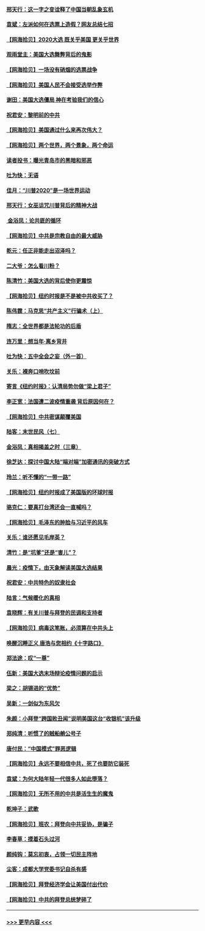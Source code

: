 #### [邢天行：这一字之变诠释了中国当朝乱象玄机](../pages/nsc993/n12533446.md?t=11082102) 
#### [袁斌：左派如何在选票上造假？网友总结七招](../pages/nsc993/n12533180.md?t=11082102) 
#### [【网海拾贝】2020大选 既关乎美国 更关乎世界](../pages/nsc993/n12533161.md?t=11082102) 
#### [观雨堂主：美国大选舞弊背后的鬼影](../pages/nsc993/n12533153.md?t=11082102) 
#### [【网海拾贝】一场没有硝烟的选票战争](../pages/nsc993/n12531883.md?t=11082102) 
#### [【网海拾贝】美国人民不会接受选举作弊](../pages/nsc993/n12528850.md?t=11082102) 
#### [谢田：美国大选僵局 神在考验我们的信心](../pages/nsc993/n12527932.md?t=11082102) 
#### [祝君安：黎明前的中共](../pages/nsc993/n12524071.md?t=11082102) 
#### [【网海拾贝】美国通过什么来再次伟大？](../pages/nsc993/n12523844.md?t=11082102) 
#### [【网海拾贝】两个世界，两个景象，两个命运](../pages/nsc993/n12521419.md?t=11082102) 
#### [读者投书：曝光青岛市的黑暗和邪恶](../pages/nsc993/n12520988.md?t=11082102) 
#### [吐为快：无语](../pages/nsc993/n12518588.md?t=11082102) 
#### [佳月：“川普2020”是一场世界运动](../pages/nsc993/n12518581.md?t=11082102) 
#### [邢天行：女巫诅咒川普背后的精神大战](../pages/nsc993/n12517257.md?t=11082102) 
#### [ 金浴凤：论共匪的循环](../pages/nsc993/n12517133.md?t=11082102) 
#### [【网海拾贝】中共是宗教自由的最大威胁](../pages/nsc993/n12516879.md?t=11082102) 
#### [乾元：任正非能走出沼泽吗？](../pages/nsc993/n12515831.md?t=11082102) 
#### [二大爷：怎么看川粉？](../pages/nsc993/n12515820.md?t=11082102) 
#### [陈清竹：美国大选的背后使你更震惊](../pages/nsc993/n12515589.md?t=11082102) 
#### [【网海拾贝】纽约时报是不是被中共收买了？](../pages/nsc993/n12515122.md?t=11082102) 
#### [陈伟霆：马克思“共产主义”行骗术（上）](../pages/nsc993/n12510217.md?t=11082102) 
#### [隋志：全世界都是法轮功的后盾](../pages/nsc993/n12510636.md?t=11082102) 
#### [连万里：想当年‧离乡背井](../pages/nsc993/n12510623.md?t=11082102) 
#### [吐为快：五中全会之妄（外一首）](../pages/nsc993/n12510470.md?t=11082102) 
#### [关乐：裸奔口哨吹坟前](../pages/nsc993/n12510403.md?t=11082102) 
#### [寄言《纽约时报》：认清局势勿做“梁上君子”](../pages/nsc993/n12510042.md?t=11082102) 
#### [李正宽：法国遭二波疫情重袭 背后原因何在？](../pages/nsc993/n12509971.md?t=11082102) 
#### [【网海拾贝】中共密谋颠覆美国](../pages/nsc993/n12509816.md?t=11082102) 
#### [陆客：末世民风（七）](../pages/nsc993/n12507822.md?t=11082102) 
#### [金浴凤：真相揭盖之时（三章）](../pages/nsc993/n12507804.md?t=11082102) 
#### [徐芝达：探讨中国大陆“端对端”加密通讯的突破方式](../pages/nsc993/n12507682.md?t=11082102) 
#### [玲兰：听不懂的“一带一路”](../pages/nsc993/n12507669.md?t=11082102) 
#### [【网海拾贝】纽约时报成了美国版的环球时报](../pages/nsc993/n12507053.md?t=11082102) 
#### [骆克仁：要真打台湾还会一直喊吗？](../pages/nsc993/n12506843.md?t=11082102) 
#### [【网海拾贝】毛泽东的肿脸与习近平的风车](../pages/nsc993/n12504537.md?t=11082102) 
#### [关乐：谁还愿见毛岸英？](../pages/nsc993/n12503866.md?t=11082102) 
#### [清竹：是“坑爹”还是“害儿”？](../pages/nsc993/n12503034.md?t=11082102) 
#### [晨光：疫情下，由天象解读美国大选结果](../pages/nsc993/n12502536.md?t=11082102) 
#### [祝君安：中共特色的奴隶社会](../pages/nsc993/n12501529.md?t=11082102) 
#### [陆言：气候暖化的真相](../pages/nsc993/n12501183.md?t=11082102) 
#### [袁晓辉：有关川普与拜登的民调和支持者](../pages/nsc993/n12500433.md?t=11082102) 
#### [【网海拾贝】病毒这笔账，必须算在中共头上](../pages/nsc993/n12500320.md?t=11082102) 
#### [唤醒沉睡正义 唐浩与您相约《十字路口》](../pages/nsc993/n12497980.md?t=11082102) 
#### [郑法途：叹“一尊”](../pages/nsc993/n12498837.md?t=11082102) 
#### [伍新：美国大选末场辩论疫情问题的启示](../pages/nsc993/n12498829.md?t=11082102) 
#### [梁之：胡锡进的“优势”](../pages/nsc993/n12498780.md?t=11082102) 
#### [吴新：一剑似为东风欠](../pages/nsc993/n12498772.md?t=11082102) 
#### [朱颜：小拜登“跨国败丑闻”说明美国这台“收银机”该升级](../pages/nsc993/n12498731.md?t=11082102) 
#### [郑纯清：听惯了的贼船艄公号子](../pages/nsc993/n12498721.md?t=11082102) 
#### [唐付民：“中国模式”罪恶逻辑](../pages/nsc993/n12498310.md?t=11082102) 
#### [【网海拾贝】永远不要相信中共，死了也要防它装死](../pages/nsc993/n12498162.md?t=11082102) 
#### [袁斌：为何大陆年轻一代很多人如此堕落？](../pages/nsc993/n12495696.md?t=11082102) 
#### [【网海拾贝】无所不用的中共是活生生的魔鬼](../pages/nsc993/n12495621.md?t=11082102) 
#### [乾坤子：武歌](../pages/nsc993/n12493391.md?t=11082102) 
#### [【网海拾贝】班农：拜登向中共妥协，是骗子](../pages/nsc993/n12492877.md?t=11082102) 
#### [李春草：摸着石头过河](../pages/nsc993/n12491121.md?t=11082102) 
#### [颜纯钩：莫忘初衷，占领一切民主阵地](../pages/nsc993/n12490965.md?t=11082102) 
#### [尘客：成都大学党委书记自杀有感](../pages/nsc993/n12490950.md?t=11082102) 
#### [【网海拾贝】拜登经济学会让美国付出代价](../pages/nsc993/n12489662.md?t=11082102) 
#### [【网海拾贝】中共的拜登总统梦碎了](../pages/nsc993/n12487896.md?t=11082102) 

----
#### [ >>> 更早内容 <<< ](../indexes/nsc993-earlier.md)

